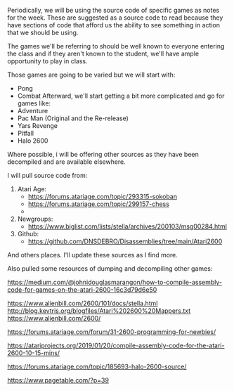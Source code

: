Periodically, we will be using the source code of specific games as notes for the week. These are suggested as a source code to read because they have sections of code that afford us the ability to see something in action that we should be using. 

The games we'll be referring to should be well known to everyone entering the class and if they aren't known to the student, we'll have ample opportunity to play in class. 

Those games are going to be varied but we will start with: 
* Pong
* Combat
Afterward, we'll start getting a bit more complicated and go for games like: 
* Adventure
* Pac Man (Original and the Re-release)
* Yars Revenge
* Pitfall
* Halo 2600

Where possible, i will be offering other sources as they have been decompiled and are available elsewhere. 

I will pull source code from: 

1. Atari Age: 
	* https://forums.atariage.com/topic/293315-sokoban
	* https://forums.atariage.com/topic/299157-chess
	* 
1. Newgroups:
	* https://www.biglist.com/lists/stella/archives/200103/msg00284.html
2. Github: 
	* https://github.com/DNSDEBRO/Disassemblies/tree/main/Atari2600

And others places. I'll update these sources as I find more. 

Also pulled some resources of dumping and decompiling other games: 

https://medium.com/@johnidouglasmarangon/how-to-compile-assembly-code-for-games-on-the-atari-2600-16c3d79d6e50

https://www.alienbill.com/2600/101/docs/stella.html
http://blog.kevtris.org/blogfiles/Atari%202600%20Mappers.txt
https://www.alienbill.com/2600/

https://forums.atariage.com/forum/31-2600-programming-for-newbies/

https://atariprojects.org/2019/01/20/compile-assembly-code-for-the-atari-2600-10-15-mins/

https://forums.atariage.com/topic/185693-halo-2600-source/

https://www.pagetable.com/?p=39

